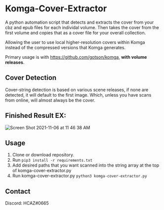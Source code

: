 # Komga-Cover-Extractor
A python automation script that detects and extracts the cover from your cbz and epub files for each individal volume. 
Then takes the cover from the first volume and copies that as a cover file for your overall collection.

Allowing the user to use local higher-resolution covers within Komga instead of the compressed versions that Komga generates.

Primary usage is with https://github.com/gotson/komga, **with volume releases**.

## Cover Detection
Cover-string detection is based on various scene releases, if none are detected, it will default to the first image. Which, unless you have scans from online, will almost always be the cover.

## Finished Result EX:
![Screen Shot 2021-11-06 at 11 46 38 AM](https://user-images.githubusercontent.com/8385256/140617357-245cb8e1-0622-45f3-be0b-291dfadcf8a7.png)

## Usage
1. Clone or download repository.
2. Run ```pip3 install -r requirements.txt```
3. Add desired paths that you want scanned into the string array at the top of komga-cover-extractor.py
4. Run komga-cover-extractor.py ```python3 komga-cover-extractor.py```

## Contact
Discord: HCAZ#0665
